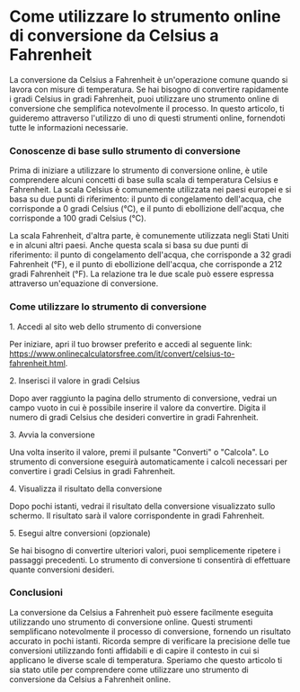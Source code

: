 Come utilizzare lo strumento online di conversione da Celsius a Fahrenheit
==========================================================================

La conversione da Celsius a Fahrenheit è un'operazione comune quando si lavora con misure di temperatura. Se hai bisogno di convertire rapidamente i gradi Celsius in gradi Fahrenheit, puoi utilizzare uno strumento online di conversione che semplifica notevolmente il processo. In questo articolo, ti guideremo attraverso l'utilizzo di uno di questi strumenti online, fornendoti tutte le informazioni necessarie.

### Conoscenze di base sullo strumento di conversione

Prima di iniziare a utilizzare lo strumento di conversione online, è utile comprendere alcuni concetti di base sulla scala di temperatura Celsius e Fahrenheit. La scala Celsius è comunemente utilizzata nei paesi europei e si basa su due punti di riferimento: il punto di congelamento dell'acqua, che corrisponde a 0 gradi Celsius (°C), e il punto di ebollizione dell'acqua, che corrisponde a 100 gradi Celsius (°C).

La scala Fahrenheit, d'altra parte, è comunemente utilizzata negli Stati Uniti e in alcuni altri paesi. Anche questa scala si basa su due punti di riferimento: il punto di congelamento dell'acqua, che corrisponde a 32 gradi Fahrenheit (°F), e il punto di ebollizione dell'acqua, che corrisponde a 212 gradi Fahrenheit (°F). La relazione tra le due scale può essere espressa attraverso un'equazione di conversione.

### Come utilizzare lo strumento di conversione

1\. Accedi al sito web dello strumento di conversione

Per iniziare, apri il tuo browser preferito e accedi al seguente link: <https://www.onlinecalculatorsfree.com/it/convert/celsius-to-fahrenheit.html>.

2\. Inserisci il valore in gradi Celsius

Dopo aver raggiunto la pagina dello strumento di conversione, vedrai un campo vuoto in cui è possibile inserire il valore da convertire. Digita il numero di gradi Celsius che desideri convertire in gradi Fahrenheit.

3\. Avvia la conversione

Una volta inserito il valore, premi il pulsante "Converti" o "Calcola". Lo strumento di conversione eseguirà automaticamente i calcoli necessari per convertire i gradi Celsius in gradi Fahrenheit.

4\. Visualizza il risultato della conversione

Dopo pochi istanti, vedrai il risultato della conversione visualizzato sullo schermo. Il risultato sarà il valore corrispondente in gradi Fahrenheit.

5\. Esegui altre conversioni (opzionale)

Se hai bisogno di convertire ulteriori valori, puoi semplicemente ripetere i passaggi precedenti. Lo strumento di conversione ti consentirà di effettuare quante conversioni desideri.

### Conclusioni

La conversione da Celsius a Fahrenheit può essere facilmente eseguita utilizzando uno strumento di conversione online. Questi strumenti semplificano notevolmente il processo di conversione, fornendo un risultato accurato in pochi istanti. Ricorda sempre di verificare la precisione delle tue conversioni utilizzando fonti affidabili e di capire il contesto in cui si applicano le diverse scale di temperatura. Speriamo che questo articolo ti sia stato utile per comprendere come utilizzare uno strumento di conversione da Celsius a Fahrenheit online.